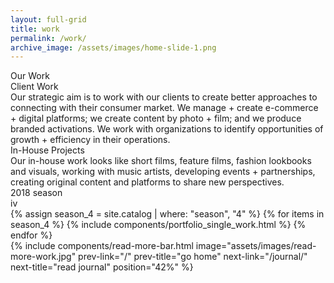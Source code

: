 ```yaml
---
layout: full-grid
title: work
permalink: /work/
archive_image: /assets/images/home-slide-1.png
---
```


<div class="grid">
  <div class="beta_page_title">Our Work</div>

  <section class="beta_masthead_section">
    <div class="discipline_section">
      <div class="frow justify-between">
        <div class="small_alpha">
          <div class="small_title_wrapper">
            <div class="small_title_line"></div>
            <div class="small_title_text">Client Work</div>
          </div>
          <div class="small_title_description">
            Our strategic aim is to work with our clients to create better approaches to connecting with their consumer market. We manage + create e-commerce + digital platforms; we create content by photo + film; and we produce branded activations.  We work with organizations to identify opportunities of growth + efficiency in their operations. 
          </div>
        </div>
        <div class="small_alpha">
          <div class="small_title_wrapper">
            <div class="small_title_line"></div>
            <div class="small_title_text">In-House Projects</div>
          </div>
          <div class="small_title_description">
            Our in-house work looks like short films, feature films, fashion lookbooks and visuals, working with music artists, developing events + partnerships, creating original content and platforms to share new perspectives.
          </div>
        </div>
      </div>
    </div>
  </section>

  <section class="main_season">
    <div class="season_title">
      2018 season
      <div class="season_roman">iv</div>
    </div>
    <div class="portfolio_grid_work">
      <div class="frow justify-between">
        {% assign season_4 = site.catalog | where: "season", "4" %}
        {% for items in season_4 %}
          {% include components/portfolio_single_work.html %}
        {% endfor %}
      </div>
    </div>
  </section>
  {% include components/read-more-bar.html 
      image="assets/images/read-more-work.jpg"
      prev-link="/"
      prev-title="go home"
      next-link="/journal/"
      next-title="read journal"
      position="42%"
  %}
</div>
